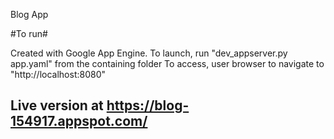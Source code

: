 Blog App

#To run#

Created with Google App Engine. To launch, run "dev_appserver.py app.yaml" from the containing folder
To access, user browser to navigate to "http://localhost:8080"

## Live version at https://blog-154917.appspot.com/ ##